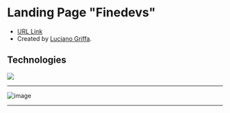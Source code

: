 # Landing Page "Finedevs"
  - [URL Link](https://finedevs-lucianogriffa.vercel.app)
  - Created by [Luciano Griffa](https://www.linkedin.com/in/lucianogriffa/).
## Technologies 
<div align="left">
    <img src="https://skillicons.dev/icons?i=vscode,github,git,html,css,tailwind,js,react,nextjs"/><br>
</div>

***

![image](https://github.com/LucianoGriffa/landing-page-finedevs/assets/73656863/701d7c3c-b70d-43e7-bbb9-76fc08f1b481)


***
